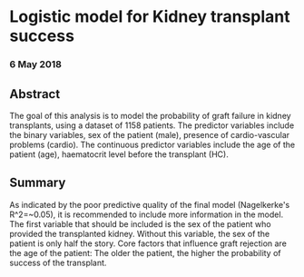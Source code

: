 # Logistic model for Kidney transplant success
### 6 May 2018
## Abstract

The goal of this analysis is to model the probability of graft failure in kidney transplants, using a dataset of 1158 patients. The predictor variables include the binary variables, sex of the patient (male), presence of cardio-vascular problems (cardio). The continuous predictor variables include the age of the patient (age), haematocrit level before the transplant (HC).

## Summary

As indicated by the poor predictive quality of the final model (Nagelkerke's R^2=~0.05), it is recommended to include more information in the model. The first variable that should be included is the sex of the patient who provided the transplanted kidney. Without this variable, the sex of the patient is only half the story.
Core factors that influence graft rejection are the age of the patient: The older the patient, the higher the probability of success of the transplant. 
